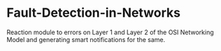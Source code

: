# Fault-Detection-in-Networks
Reaction module to errors on Layer 1 and Layer 2 of the OSI Networking Model and generating smart notifications for the same.
